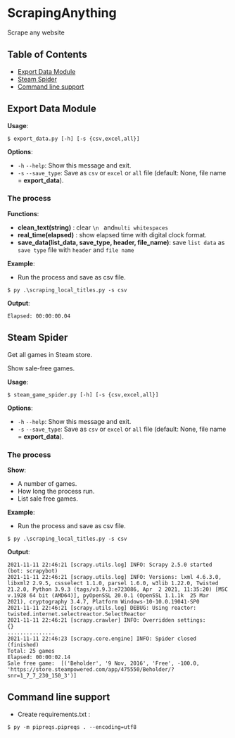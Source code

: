 # ScrapingAnything
Scrape any website


## Table of Contents


- [Export Data Module](#export-data-module)
- [Steam Spider](#steam-spider)
- [Command line support](#command-line-support)


## Export Data Module

**Usage**:


```console
$ export_data.py [-h] [-s {csv,excel,all}]
```


**Options**:

- `-h` `--help`: Show this message and exit.
- `-s` `--save_type`: Save as ``csv`` or ``excel`` or ``all`` file (default: None, file name = **export_data**).

### The process

**Functions**:
- **clean_text(string)** : clear `\n ` and`multi whitespaces`
- **real_time(elapsed)** : show elapsed time with digital clock format. 
- **save_data(list_data, save_type, header, file_name)**: save `list data` as `save type` file with `header` and `file name`


**Example**: 

* Run the process and save as csv file.
```console
$ py .\scraping_local_titles.py -s csv
```


**Output**:
```
Elapsed: 00:00:00.04
```

## Steam Spider
Get all games in Steam store.

Show sale-free games.

**Usage**:


```console
$ steam_game_spider.py [-h] [-s {csv,excel,all}]
```


**Options**:

- `-h` `--help`: Show this message and exit.
- `-s` `--save_type`: Save as ``csv`` or ``excel`` or ``all`` file (default: None, file name = **export_data**).

### The process

**Show**:


- A number of games. 
- How long the process run.
- List sale free games.



**Example**: 

* Run the process and save as csv file.
```console
$ py .\scraping_local_titles.py -s csv
```


**Output**:
```
2021-11-11 22:46:21 [scrapy.utils.log] INFO: Scrapy 2.5.0 started (bot: scrapybot)
2021-11-11 22:46:21 [scrapy.utils.log] INFO: Versions: lxml 4.6.3.0, libxml2 2.9.5, cssselect 1.1.0, parsel 1.6.0, w3lib 1.22.0, Twisted 21.2.0, Python 3.9.3 (tags/v3.9.3:e723086, Apr  2 2021, 11:35:20) [MSC v.1928 64 bit (AMD64)], pyOpenSSL 20.0.1 (OpenSSL 1.1.1k  25 Mar 2021), cryptography 3.4.7, Platform Windows-10-10.0.19041-SP0     
2021-11-11 22:46:21 [scrapy.utils.log] DEBUG: Using reactor: twisted.internet.selectreactor.SelectReactor        
2021-11-11 22:46:21 [scrapy.crawler] INFO: Overridden settings:
{}
...............
2021-11-11 22:46:23 [scrapy.core.engine] INFO: Spider closed (finished)
Total: 25 games
Elapsed: 00:00:02.14
Sale free game:  [('Beholder', '9 Nov, 2016', 'Free', -100.0, 'https://store.steampowered.com/app/475550/Beholder/?snr=1_7_7_230_150_3')]
```

## Command line support

- Create requirements.txt :
```console
$ py -m pipreqs.pipreqs . --encoding=utf8
``` 


